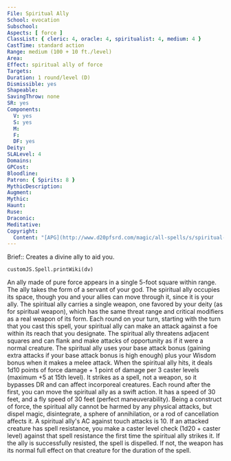 ```yaml
---
File: Spiritual Ally
School: evocation
Subschool: 
Aspects: [ force ]
ClassList: { cleric: 4, oracle: 4, spiritualist: 4, medium: 4 }
CastTime: standard action
Range: medium (100 + 10 ft./level)
Area: 
Effect: spiritual ally of force
Targets: 
Duration: 1 round/level (D)
Dismissible: yes
Shapeable: 
SavingThrow: none
SR: yes
Components:
  V: yes
  S: yes
  M: 
  F: 
  DF: yes
Deity: 
SLALevel: 4
Domains: 
GPCost: 
Bloodline: 
Patron: { Spirits: 8 }
MythicDescription: 
Augment: 
Mythic: 
Haunt: 
Ruse: 
Draconic: 
Meditative: 
Copyright:
  Content: "[APG](http://www.d20pfsrd.com/magic/all-spells/s/spiritual-ally)"
---
```

Brief:: Creates a divine ally to aid you.

```dataviewjs
customJS.Spell.printWiki(dv)
```

An ally made of pure force appears in a single 5-foot square within range. The ally takes the form of a servant of your god.  The spiritual ally occupies its space, though you and your allies can move through it, since it is your ally. The spiritual ally carries a single weapon, one favored by your deity (as for spiritual weapon), which has the same threat range and critical modifiers as a real weapon of its form. Each round on your turn, starting with the turn that you cast this spell, your spiritual ally can make an attack against a foe within its reach that you designate. The spiritual ally threatens adjacent squares and can flank and make attacks of opportunity as if it were a normal creature. The spiritual ally uses your base attack bonus (gaining extra attacks if your base attack bonus is high enough) plus your Wisdom bonus when it makes a melee attack. When the spiritual ally hits, it deals 1d10 points of force damage + 1 point of damage per 3 caster levels (maximum +5 at 15th level). It strikes as a spell, not a weapon, so it bypasses DR and can affect incorporeal creatures.  Each round after the first, you can move the spiritual ally as a swift action. It has a speed of 30 feet, and a fly speed of 30 feet (perfect maneuverability). Being a construct of force, the spiritual ally cannot be harmed by any physical attacks, but dispel magic, disintegrate, a sphere of annihilation, or a rod of cancellation affects it. A spiritual ally's AC against touch attacks is 10.  If an attacked creature has spell resistance, you make a caster level check (1d20 + caster level) against that spell resistance the first time the spiritual ally strikes it. If the ally is successfully resisted, the spell is dispelled. If not, the weapon has its normal full effect on that creature for the duration of the spell.
